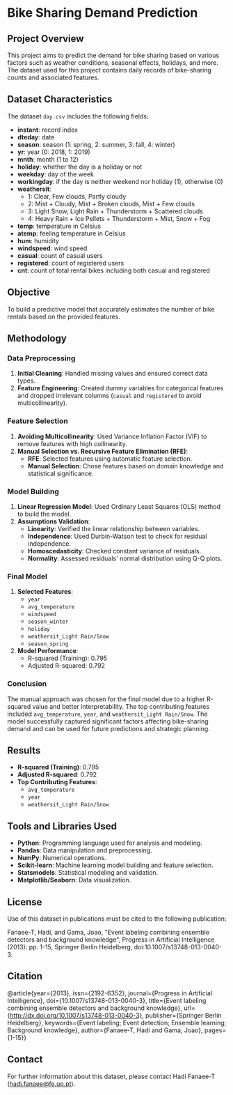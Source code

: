 # Bike Sharing Demand Prediction

## Project Overview

This project aims to predict the demand for bike sharing based on various factors such as weather conditions, seasonal effects, holidays, and more. The dataset used for this project contains daily records of bike-sharing counts and associated features.

## Dataset Characteristics

The dataset `day.csv` includes the following fields:

- **instant**: record index
- **dteday**: date
- **season**: season (1: spring, 2: summer, 3: fall, 4: winter)
- **yr**: year (0: 2018, 1: 2019)
- **mnth**: month (1 to 12)
- **holiday**: whether the day is a holiday or not
- **weekday**: day of the week
- **workingday**: if the day is neither weekend nor holiday (1), otherwise (0)
- **weathersit**: 
  - 1: Clear, Few clouds, Partly cloudy
  - 2: Mist + Cloudy, Mist + Broken clouds, Mist + Few clouds
  - 3: Light Snow, Light Rain + Thunderstorm + Scattered clouds
  - 4: Heavy Rain + Ice Pellets + Thunderstorm + Mist, Snow + Fog
- **temp**: temperature in Celsius
- **atemp**: feeling temperature in Celsius
- **hum**: humidity
- **windspeed**: wind speed
- **casual**: count of casual users
- **registered**: count of registered users
- **cnt**: count of total rental bikes including both casual and registered

## Objective

To build a predictive model that accurately estimates the number of bike rentals based on the provided features.

## Methodology

### Data Preprocessing

1. **Initial Cleaning**: Handled missing values and ensured correct data types.
2. **Feature Engineering**: Created dummy variables for categorical features and dropped irrelevant columns (`casual` and `registered` to avoid multicollinearity).

### Feature Selection

1. **Avoiding Multicollinearity**: Used Variance Inflation Factor (VIF) to remove features with high collinearity.
2. **Manual Selection vs. Recursive Feature Elimination (RFE)**:
   - **RFE**: Selected features using automatic feature selection.
   - **Manual Selection**: Chose features based on domain knowledge and statistical significance.

### Model Building

1. **Linear Regression Model**: Used Ordinary Least Squares (OLS) method to build the model.
2. **Assumptions Validation**:
   - **Linearity**: Verified the linear relationship between variables.
   - **Independence**: Used Durbin-Watson test to check for residual independence.
   - **Homoscedasticity**: Checked constant variance of residuals.
   - **Normality**: Assessed residuals' normal distribution using Q-Q plots.

### Final Model

1. **Selected Features**:
   - `year`
   - `avg_temperature`
   - `windspeed`
   - `season_winter`
   - `holiday`
   - `weathersit_Light Rain/Snow`
   - `season_spring`
2. **Model Performance**:
   - R-squared (Training): 0.795
   - Adjusted R-squared: 0.792

### Conclusion

The manual approach was chosen for the final model due to a higher R-squared value and better interpretability. The top contributing features included `avg_temperature`, `year`, and `weathersit_Light Rain/Snow`. The model successfully captured significant factors affecting bike-sharing demand and can be used for future predictions and strategic planning.

## Results

- **R-squared (Training)**: 0.795
- **Adjusted R-squared**: 0.792
- **Top Contributing Features**:
  - `avg_temperature`
  - `year`
  - `weathersit_Light Rain/Snow`

## Tools and Libraries Used

- **Python**: Programming language used for analysis and modeling.
- **Pandas**: Data manipulation and preprocessing.
- **NumPy**: Numerical operations.
- **Scikit-learn**: Machine learning model building and feature selection.
- **Statsmodels**: Statistical modeling and validation.
- **Matplotlib/Seaborn**: Data visualization.

## License

Use of this dataset in publications must be cited to the following publication:

Fanaee-T, Hadi, and Gama, Joao, "Event labeling combining ensemble detectors and background knowledge", Progress in Artificial Intelligence (2013): pp. 1-15, Springer Berlin Heidelberg, doi:10.1007/s13748-013-0040-3.

## Citation

@article{year={2013}, issn={2192-6352}, journal={Progress in Artificial Intelligence}, doi={10.1007/s13748-013-0040-3}, title={Event labeling combining ensemble detectors and background knowledge}, url={http://dx.doi.org/10.1007/s13748-013-0040-3}, publisher={Springer Berlin Heidelberg}, keywords={Event labeling; Event detection; Ensemble learning; Background knowledge}, author={Fanaee-T, Hadi and Gama, Joao}, pages={1-15}}

## Contact

For further information about this dataset, please contact Hadi Fanaee-T (hadi.fanaee@fe.up.pt).
